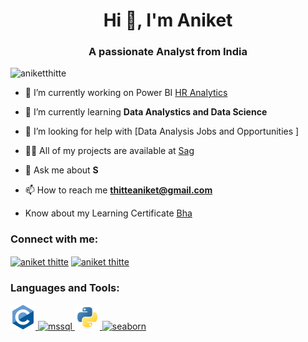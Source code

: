 

<h1 align="center">Hi 👋, I'm Aniket</h1>
<h3 align="center">A passionate Analyst from India</h3>

<p align="left"> <img src="https://komarev.com/ghpvc/?username=aniketthitte&label=Profile%20views&color=0e75b6&style=flat" alt="aniketthitte" /> </p>

- 🔭 I’m currently working on Power BI [HR Analytics](Ajj)

- 🌱 I’m currently learning **Data Analystics and Data Science**

- 🤝 I’m looking for help with [Data Analysis Jobs and Opportunities ]

- 👨‍💻 All of my projects are available at [Sag](Sag)

- 💬 Ask me about **S**

- 📫 How to reach me **thitteaniket@gmail.com**

- Know about my Learning Certificate [Bha](https://drive.google.com/drive/folders/17-Cpm8qOj-TwI4G8tIkp2iglT35NuQaj) 

<h3 align="left">Connect with me:</h3>
<p align="left">
<a href="https://linkedin.com/in/aniket thitte" target="blank"><img align="center" src="https://raw.githubusercontent.com/rahuldkjain/github-profile-readme-generator/master/src/images/icons/Social/linked-in-alt.svg" alt="aniket thitte" height="30" width="40" /></a>
<a href="https://www.hackerrank.com/aniket thitte" target="blank"><img align="center" src="https://raw.githubusercontent.com/rahuldkjain/github-profile-readme-generator/master/src/images/icons/Social/hackerrank.svg" alt="aniket thitte" height="30" width="40" /></a>
</p>

<h3 align="left">Languages and Tools:</h3>
<p align="left"> <a href="https://www.cprogramming.com/" target="_blank" rel="noreferrer"> <img src="https://raw.githubusercontent.com/devicons/devicon/master/icons/c/c-original.svg" alt="c" width="40" height="40"/> </a> <a href="https://www.microsoft.com/en-us/sql-server" target="_blank" rel="noreferrer"> <img src="https://www.svgrepo.com/show/303229/microsoft-sql-server-logo.svg" alt="mssql" width="40" height="40"/> </a> <a href="https://www.python.org" target="_blank" rel="noreferrer"> <img src="https://raw.githubusercontent.com/devicons/devicon/master/icons/python/python-original.svg" alt="python" width="40" height="40"/> </a> <a href="https://seaborn.pydata.org/" target="_blank" rel="noreferrer"> <img src="https://seaborn.pydata.org/_images/logo-mark-lightbg.svg" alt="seaborn" width="40" height="40"/> </a> </p>
